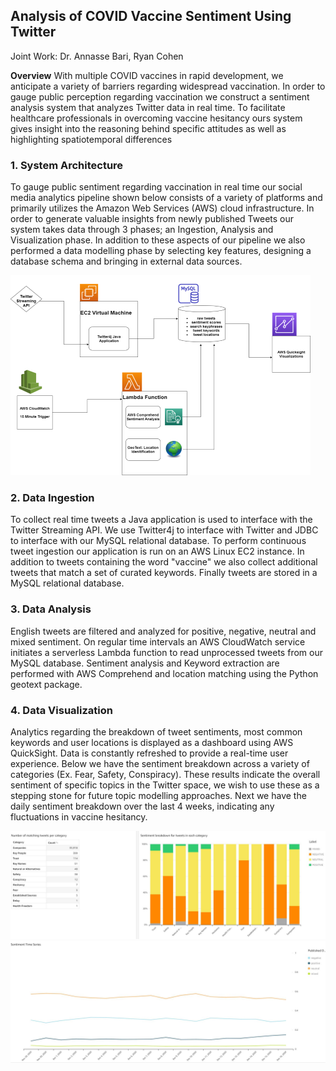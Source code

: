 ## Analysis of COVID Vaccine Sentiment Using Twitter

Joint Work: Dr. Annasse Bari, Ryan Cohen


**Overview** With multiple COVID vaccines in rapid development, we anticipate a variety of barriers regarding widespread vaccination. In order to gauge public perception regarding vaccination we construct a sentiment analysis system that analyzes Twitter data in real time. To facilitate healthcare professionals in overcoming vaccine hesitancy ours system gives insight into the reasoning behind specific attitudes as well as highlighting spatiotemporal differences

### 1. System Architecture 
To gauge public sentiment regarding vaccination in real time our social media analytics pipeline shown below consists of a variety of platforms and primarily utilizes the Amazon Web Services (AWS) cloud infrastructure. In order to generate valuable insights from newly published Tweets our system takes data through 3 phases; an Ingestion, Analysis and Visualization phase. In addition to these aspects of our pipeline we also performed a data modelling phase by selecting key features, designing a database schema and bringing in external data sources. 

<img src="images/AWS-Architecture-portfolio.png?raw=true"/>

### 2. Data Ingestion

To collect real time tweets a Java application is used to interface with the Twitter Streaming API. We use Twitter4j to interface with Twitter and JDBC to interface with our MySQL relational database. To perform continuous tweet ingestion our application is run on an AWS Linux EC2 instance. In addition to tweets containing the word "vaccine" we also collect additional tweets that match a set of curated keywords. Finally tweets are stored in a MySQL relational database. 

### 3. Data Analysis

English tweets are filtered and analyzed for positive, negative, neutral and mixed sentiment. On regular time intervals an AWS CloudWatch service initiates a serverless Lambda function to read unprocessed tweets from our MySQL database. Sentiment analysis and Keyword extraction are performed with AWS Comprehend and location matching using the Python geotext package. 

### 4. Data Visualization

Analytics regarding the breakdown of tweet sentiments, most common keywords and user locations is displayed as a dashboard using AWS QuickSight. Data is constantly refreshed to provide a real-time user experience. Below we have the sentiment breakdown across a variety of categories (Ex. Fear, Safety, Conspiracy). These results indicate the overall sentiment of specific topics in the Twitter space, we wish to use these as a stepping stone for future topic modelling approaches. Next we have the daily sentiment breakdown over the last 4 weeks, indicating any fluctuations in vaccine hesitancy. 

<img src="images/qs_2.JPG?raw=true"/>

<img src="images/qs_3.JPG?raw=true"/>
